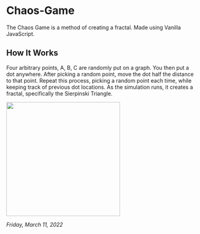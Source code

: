 # Chaos-Game
The Chaos Game is a method of creating a fractal. Made using Vanilla JavaScript.

## How It Works
Four arbitrary points, A, B, C are randomly put on a graph. You then put a dot anywhere. After picking a random point, 
move the dot half the distance to that point. Repeat this process, picking a random point each time, while keeping track
of previous dot locations. As the simulation runs, it creates a fractal, specifically the Sierpinski Triangle.

<img src="https://upload.wikimedia.org/wikipedia/commons/thumb/4/45/Sierpinski_triangle.svg/1200px-Sierpinski_triangle.svg.png" height="300">

*Friday, March 11, 2022*
